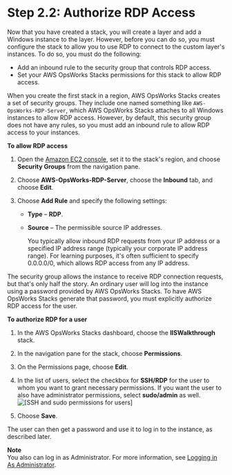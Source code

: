 # Step 2\.2: Authorize RDP Access<a name="gettingstarted-windows-rdp"></a>

Now that you have created a stack, you will create a layer and add a Windows instance to the layer\. However, before you can do so, you must configure the stack to allow you to use RDP to connect to the custom layer's instances\. To do so, you must do the following:
+ Add an inbound rule to the security group that controls RDP access\.
+ Set your AWS OpsWorks Stacks permissions for this stack to allow RDP access\. 

When you create the first stack in a region, AWS OpsWorks Stacks creates a set of security groups\. They include one named something like `AWS-OpsWorks-RDP-Server`, which AWS OpsWorks Stacks attaches to all Windows instances to allow RDP access\. However, by default, this security group does not have any rules, so you must add an inbound rule to allow RDP access to your instances\.

**To allow RDP access**

1. Open the [Amazon EC2 console](https://console.aws.amazon.com/ec2/v2/), set it to the stack's region, and choose **Security Groups** from the navigation pane\.

1. Choose **AWS\-OpsWorks\-RDP\-Server**, choose the **Inbound** tab, and choose **Edit**\.

1. Choose **Add Rule** and specify the following settings:
   + **Type** – **RDP**\.
   + **Source** – The permissible source IP addresses\.

     You typically allow inbound RDP requests from your IP address or a specified IP address range \(typically your corporate IP address range\)\. For learning purposes, it's often sufficient to specify 0\.0\.0\.0/0, which allows RDP access from any IP address\.

The security group allows the instance to receive RDP connection requests, but that's only half the story\. An ordinary user will log into the instance using a password provided by AWS OpsWorks Stacks\. To have AWS OpsWorks Stacks generate that password, you must explicitly authorize RDP access for the user\.

**To authorize RDP for a user**

1. In the AWS OpsWorks Stacks dashboard, choose the **IISWalkthrough** stack\.

1. In the navigation pane for the stack, choose **Permissions**\.

1. On the Permissions page, choose **Edit**\.

1. In the list of users, select the checkbox for **SSH/RDP** for the user to whom you want to grant necessary permissions\. If you want the user to also have administrator permissions, select **sudo/admin** as well\.  
![\[SSH and sudo permissions for users\]](http://docs.aws.amazon.com/opsworks/latest/userguide/images/permissions.png)

1. Choose **Save**\.

The user can then get a password and use it to log in to the instance, as described later\.

**Note**  
You also can log in as Administrator\. For more information, see [Logging in As Administrator](workinginstances-rdp.md#workinginstances-rdp-admin)\.